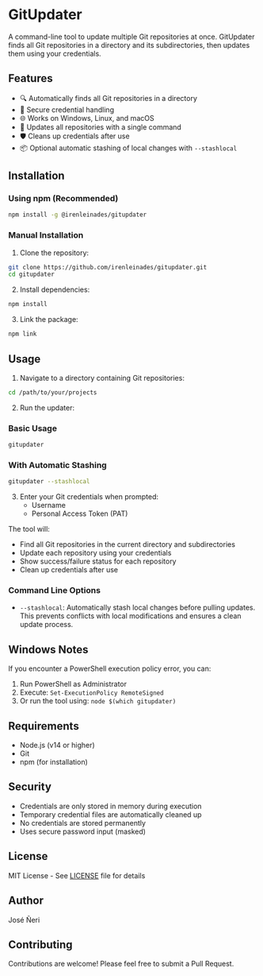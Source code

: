 # GitUpdater

A command-line tool to update multiple Git repositories at once. GitUpdater finds all Git repositories in a directory and its subdirectories, then updates them using your credentials.

## Features

- 🔍 Automatically finds all Git repositories in a directory
- 🔐 Secure credential handling
- 🌐 Works on Windows, Linux, and macOS
- 🔄 Updates all repositories with a single command
- 🛡️ Cleans up credentials after use
- 📦 Optional automatic stashing of local changes with `--stashlocal`

## Installation

### Using npm (Recommended)

```bash
npm install -g @irenleinades/gitupdater
```

### Manual Installation

1. Clone the repository:
```bash
git clone https://github.com/irenleinades/gitupdater.git
cd gitupdater
```

2. Install dependencies:
```bash
npm install
```

3. Link the package:
```bash
npm link
```

## Usage

1. Navigate to a directory containing Git repositories:
```bash
cd /path/to/your/projects
```

2. Run the updater:

### Basic Usage
```bash
gitupdater
```

### With Automatic Stashing
```bash
gitupdater --stashlocal
```

3. Enter your Git credentials when prompted:
   - Username
   - Personal Access Token (PAT)

The tool will:
- Find all Git repositories in the current directory and subdirectories
- Update each repository using your credentials
- Show success/failure status for each repository
- Clean up credentials after use

### Command Line Options

- `--stashlocal`: Automatically stash local changes before pulling updates. This prevents conflicts with local modifications and ensures a clean update process.

## Windows Notes

If you encounter a PowerShell execution policy error, you can:

1. Run PowerShell as Administrator
2. Execute: `Set-ExecutionPolicy RemoteSigned`
3. Or run the tool using: `node $(which gitupdater)`

## Requirements

- Node.js (v14 or higher)
- Git
- npm (for installation)

## Security

- Credentials are only stored in memory during execution
- Temporary credential files are automatically cleaned up
- No credentials are stored permanently
- Uses secure password input (masked)

## License

MIT License - See [LICENSE](LICENSE) file for details

## Author

José Ñeri

## Contributing

Contributions are welcome! Please feel free to submit a Pull Request. 